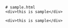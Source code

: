 ```cg:code:html
# sample.html
<div>this is sample</div>
```

```cg:code:html
<div>this is sample</div>
```
